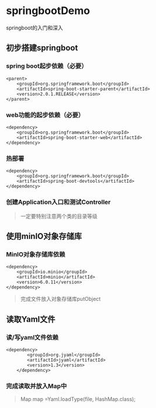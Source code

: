 # springbootDemo
springboot的入门和深入

## 初步搭建springboot
<!-- spring boot起步依赖 -->
  ### spring boot起步依赖（必要）
	<parent>
		<groupId>org.springframework.boot</groupId>
		<artifactId>spring-boot-starter-parent</artifactId>
		<version>2.0.1.RELEASE</version>
	</parent>
<!-- web功能的起步依赖 -->
  ### web功能的起步依赖（必要）
	<dependency>
		<groupId>org.springframework.boot</groupId>
		<artifactId>spring-boot-starter-web</artifactId>
	</dependency>
<!-- 热部署 -->
  ### 热部署
	<dependency>
		<groupId>org.springframework.boot</groupId>
		<artifactId>spring-boot-devtools</artifactId>
	</dependency>
  ### 创建Application入口和测试Controller
  >一定要特别注意两个类的目录等级
  
## 使用minIO对象存储库
<!-- MinIO对象存储库依赖 -->
  ### MinIO对象存储库依赖
   	<dependency>
		<groupId>io.minio</groupId>
		<artifactId>minio</artifactId>
		<version>6.0.11</version>
	</dependency>
  >完成文件放入对象存储库putObject
## 读取Yaml文件
  <!-- 读/写yaml文件依赖 -->
  ### 读/写yaml文件依赖
  	<dependency>
            <groupId>org.jyaml</groupId>
            <artifactId>jyaml</artifactId>
            <version>1.3</version>
        </dependency>
  ### 完成读取并放入Map中
  >Map map =Yaml.loadType(file, HashMap.class);
